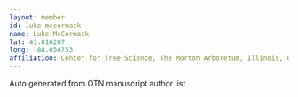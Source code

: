 ```yaml
---
layout: member
id: luke-mccormack
name: Luke McCormack
lat: 41.816207
long: -88.054753
affiliation: Center for Tree Science, The Morton Arboretum, Illinois, USA
---
```


Auto generated from OTN manuscript author list
